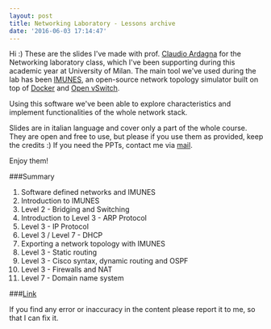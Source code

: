 ```yaml
---
layout: post
title: Networking Laboratory - Lessons archive
date: '2016-06-03 17:14:47'
---
```


Hi :)
These are the slides I've made with prof. [Claudio Ardagna](http://homes.di.unimi.it/ardagna) for the Networking laboratory class, which I've been supporting during this academic year at University of Milan.
The main tool we've used during the lab has been [IMUNES](http://imunes.net/), an open-source network topology simulator built on top of [Docker](https://www.docker.com) and [Open vSwitch](http://openvswitch.org/).

Using this software we've been able to explore characteristics and implement functionalities of the whole network stack.

Slides are in italian language and cover only a part of the whole course.
They are open and free to use, but please if you use them as provided, keep the credits :)
If you need the PPTs, contact me via [mail](https://patrizio.tufarolo.eu/#contacts).

Enjoy them!

###Summary
1.  Software defined networks and IMUNES
2.  Introduction to IMUNES
3.  Level 2 - Bridging and Switching
4.  Introduction to Level 3 - ARP Protocol
5.  Level 3 - IP Protocol
6.  Level 3 / Level 7 - DHCP
7.  Exporting a network topology with IMUNES
8.  Level 3 - Static routing
9.  Level 3 - Cisco syntax, dynamic routing and OSPF
10. Level 3 - Firewalls and NAT
11. Level 7 - Domain name system

###[Link](https://github.com/patriziotufarolo/NetworkingLabSlides)


If you find any error or inaccuracy in the content please report it to me, so that I can fix it.